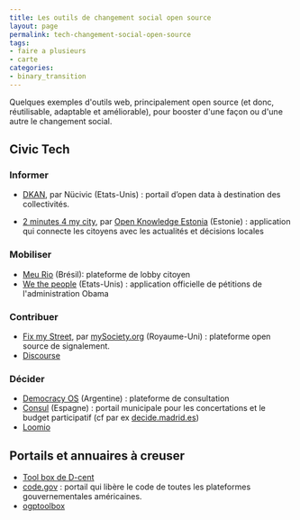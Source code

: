 ```yaml
---
title: Les outils de changement social open source
layout: page
permalink: tech-changement-social-open-source
tags:
- faire a plusieurs
- carte
categories:
- binary_transition
---
```



Quelques exemples d'outils web, principalement open source (et donc, réutilisable, adaptable et améliorable), pour booster d'une façon ou d'une autre le changement social.


<!--more-->


## Civic Tech

### Informer

- [DKAN](http://www.nucivic.com/dkan/), par Nücivic (Etats-Unis) : portail d’open data à destination des collectivités.

- [2 minutes 4 my city](http://www.2min4city.com/#/issue/31660), par [Open Knowledge Estonia](http://www.opendata.ee/) (Estonie) : application qui connecte les citoyens avec les actualités et décisions locales


### Mobiliser

- [Meu Rio](http://www.meurio.org.br/) (Brésil): plateforme de lobby citoyen
- [We the people](https://petitions.whitehouse.gov/) (Etats-Unis) : application officielle de pétitions de l'administration Obama

### Contribuer

- [Fix my Street](http://fixmystreet.org/), par [mySociety.org](https://www.mysociety.org/) (Royaume-Uni) : plateforme open source de signalement.
- [Discourse](https://blog.discourse.org/)

### Décider

- [Democracy OS](http://democracyos.eu/) (Argentine) : plateforme de consultation
- [Consul](https://github.com/consul/consul) (Espagne) : portail municipale pour les concertations et le budget participatif (cf par ex [decide.madrid.es](decide.madrid.es))
- [Loomio](https://www.loomio.org/?)

## Portails et annuaires à creuser

- [Tool box de D-cent](http://dcentproject.eu/wp-content/uploads/2016/06/D-Cent-toolsbox-final-spreads-1.pdf)
- [code.gov](https://code.gov/#/) : portail qui libère le code de toutes les plateformes gouvernementales américaines.
- [ogptoolbox](https://ogptoolbox.org/fr)
